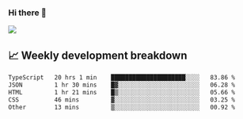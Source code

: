 ### Hi there 👋
<img align="center" src="https://github-readme-stats.vercel.app/api?username=Tumao727&show_icons=true&hide_title=true&theme=dracula" />


## 📈 Weekly development breakdown
<!--START_SECTION:waka-->

```txt
TypeScript   20 hrs 1 min    █████████████████████░░░░   83.86 %
JSON         1 hr 30 mins    █▓░░░░░░░░░░░░░░░░░░░░░░░   06.28 %
HTML         1 hr 21 mins    █▒░░░░░░░░░░░░░░░░░░░░░░░   05.66 %
CSS          46 mins         ▓░░░░░░░░░░░░░░░░░░░░░░░░   03.25 %
Other        13 mins         ▒░░░░░░░░░░░░░░░░░░░░░░░░   00.92 %
```

<!--END_SECTION:waka-->